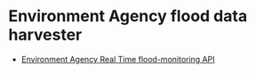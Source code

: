 #  

# Environment Agency flood data harvester

* [Environment Agency Real Time flood-monitoring API](https://environment.data.gov.uk/flood-monitoring/doc/reference)

